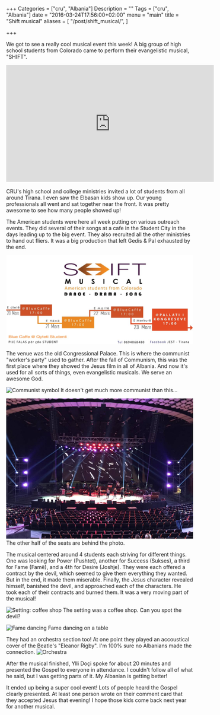 +++
Categories = ["cru", "Albania"]
Description = ""
Tags = ["cru", "Albania"]
date = "2016-03-24T17:56:00+02:00"
menu = "main"
title = "Shift musical"
aliases = [
  "/post/shift_musical/",
]

+++

We got to see a really cool musical event this week!  A big group of high school students from Colorado came to perform their evangelistic musical, "SHIFT".

<iframe src="https://www.facebook.com/plugins/video.php?href=https%3A%2F%2Fwww.facebook.com%2Funebesoj.org%2Fvideos%2Fvb.521502178022308%2F542761429229716%2F%3Ftype%3D3&show_text=0&width=560" width="560" height="315" style="border:none;overflow:hidden" scrolling="no" frameborder="0" allowTransparency="true" allowFullScreen="true"></iframe>

CRU's high school and college ministries invited a lot of students from all around Tirana.  I even saw the Elbasan kids show up.  Our young professionals all went and sat together near the front.  It was pretty awesome to see how many people showed up!

The American students were here all week putting on various outreach events.  They did several of their songs at a cafe in the Student City in the days leading up to the big event.  They also recruited all the other ministries to hand out fliers.  It was a big production that left Gedis & Pal exhausted by the end.

![SHIFT Schedule](/images/2016/musical/schedule.jpg)

The venue was the old Congressional Palace.  This is where the communist "worker's party" used to gather.  After the fall of Communism, this was the first place where they showed the Jesus film in all of Albania.  And now it's used for all sorts of things, even evangelistic musicals.  We serve an awesome God.

![Communist symbol](/images/2016/musical/communist_symbol.640x.jpg)
<span class="img-footer">It doesn't get much more communist than this...</span>

![The empty auditorium](/images/2016/musical/auditorium_empty.jpg)
<span class="img-footer">The other half of the seats are behind the photo.</span>

The musical centered around 4 students each striving for different things.  One was looking for Power (Pushtet), another for Success (Sukses), a third for Fame (Famë), and a 4th for Desire (Joshje).  They were each offered a contract by the devil, which seemed to give them everything they wanted.  But in the end, it made them miserable.  Finally, the Jesus character revealed himself, banished the devil, and approached each of the characters.  He took each of their contracts and burned them.  It was a very moving part of the musical!

![Setting: coffee shop](/images/2016/musical/coffee_shop.640x.jpg)
<span class="img-footer">The setting was a coffee shop.  Can you spot the devil?</span>

![Fame dancing](/images/2016/musical/musical_fame.640x.jpg)
<span class="img-footer">Fame dancing on a table</span>

They had an orchestra section too!  At one point they played an accoustical cover of the Beatle's "Eleanor Rigby".  I'm 100% sure no Albanians made the connection.
![Orchestra](/images/2016/musical/orchestra.640x.jpg)

After the musical finished, Ylli Doçi spoke for about 20 minutes and presented the Gospel to everyone in attendance.  I couldn't follow all of what he said, but I was getting parts of it.  My Albanian is getting better!

It ended up being a super cool event!  Lots of people heard the Gospel clearly presented.  At least one person wrote on their comment card that they accepted Jesus that evening!  I hope those kids come back next year for another musical.